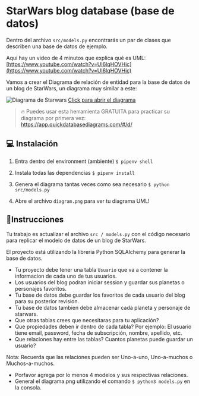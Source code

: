 # StarWars blog database (base de datos)

Dentro del archivo `src/models.py` encontrarás un par de clases que describen una base de datos de ejemplo.

Aquí hay un video de 4 minutos que explica qué es UML: [https://www.youtube.com/watch?v=UI6lqHOVHic](https://www.youtube.com/watch?v=UI6lqHOVHic)

Vamos a crear el Diagrama de relación de entidad para la base de datos de un blog de StarWars, un diagrama muy similar a este:

![Diagrama de Starwars](https://github.com/breatheco-de/exercise-starwars-data-modeling/blob/master/assets/example.png?raw=true)
[Click para abrir el diagrama](https://app.quickdatabasediagrams.com/#/d/LxNXQZ)

> 🔥 Puedes usar esta herramienta GRATUITA para practicar su diagrama por primera vez: https://app.quickdatabasediagrams.com/#/d/

## 💻 Instalación

1. Entra dentro del environment (ambiente) `$ pipenv shell`

2. Instala todas las dependencias `$ pipenv install`

3. Genera el diagrama tantas veces como sea necesario `$ python src/models.py`

4. Abre el archivo `diagram.png` para ver tu diagrama UML!


## 📝Instrucciones

Tu trabajo es actualizar el archivo `src / models.py` con el código necesario para replicar el modelo de datos de un blog de StarWars.

El proyecto está utilizando la libreria Python SQLAlchemy para generar la base de datos.

- Tu proyecto debe tener una tabla `Usuario` que va a contener la informacion de cada uno de tus usuarios.
- Los usuarios del blog podran iniciar session y guardar sus planetas o personajes favoritos.
- Tu base de datos debe guardar los favoritos de cada usuario del blog para su posterior revision.
- Tu base de datos tambien debe almacenar cada planeta y personaje de starwars.
- Que otras tablas crees que necesitaras para tu aplicación?
- Que propiedades deben ir dentro de cada tabla? Por ejemplo: El usuario tiene email, password, fecha de subscripción, nombre, apellido, etc.
- Que relaciones hay entre las tablas? Cuantos planetas puede guardar un usuario?
   
Nota: Recuerda que las relaciones pueden ser Uno-a-uno, Uno-a-muchos o Muchos-a-muchos.

- Porfavor agrega por lo menos 4 modelos y sus respectivas relaciones.
- General el diagrama.png utilizando el comando `$ python3 models.py` en la consola.
